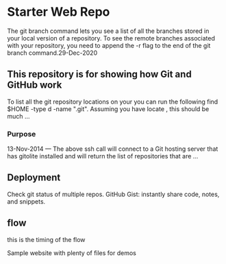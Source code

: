 # Starter Web Repo
The git branch command lets you see a list of all the branches stored in your local version of a repository. To see the remote branches associated with your repository, you need to append the -r flag to the end of the git branch command.29-Dec-2020

## This repository is for showing how Git and GitHub work
To list all the git repository locations on your you can run the following find $HOME -type d -name ".git". Assuming you have locate , this should be much ...

### Purpose
13-Nov-2014 — The above ssh call will connect to a Git hosting server that has gitolite installed and will return the list of repositories that are ...

## Deployment
Check git status of multiple repos. GitHub Gist: instantly share code, notes, and snippets.

## flow
this is the timing of the flow

Sample website with plenty of files for demos
